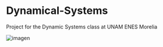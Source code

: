 # Dynamical-Systems
Project for the Dynamic Systems class at UNAM ENES Morelia

![imagen](https://user-images.githubusercontent.com/69726163/219437162-ceb0f5cd-9501-41d4-a577-43101de6b4dc.png)

